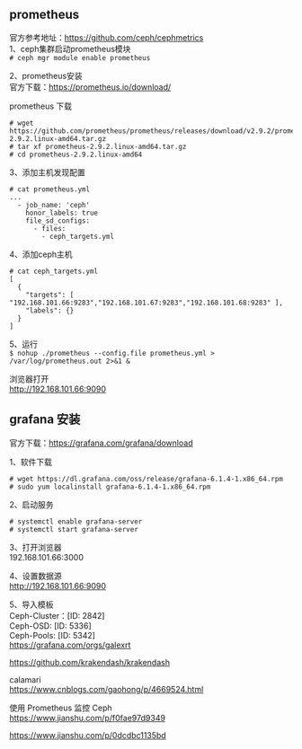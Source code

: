 prometheus
---
官方参考地址：https://github.com/ceph/cephmetrics  
1、ceph集群启动prometheus模块  
``` # ceph mgr module enable prometheus ```  

2、prometheus安装  
官方下载：https://prometheus.io/download/  

prometheus 下载  
```
# wget https://github.com/prometheus/prometheus/releases/download/v2.9.2/prometheus-2.9.2.linux-amd64.tar.gz
# tar xf prometheus-2.9.2.linux-amd64.tar.gz
# cd prometheus-2.9.2.linux-amd64
```  

3、添加主机发现配置
```
# cat prometheus.yml
...
  - job_name: 'ceph'
    honor_labels: true
    file_sd_configs:
      - files:
        - ceph_targets.yml
```  

4、添加ceph主机
```
# cat ceph_targets.yml
[
  {
    "targets": [ "192.168.101.66:9283","192.168.101.67:9283","192.168.101.68:9283" ],
    "labels": {}
  }
]
```  

5、运行  
``` $ nohup ./prometheus --config.file prometheus.yml > /var/log/prometheus.out 2>&1 & ```  

浏览器打开  
http://192.168.101.66:9090  

grafana 安装  
---
官方下载：https://grafana.com/grafana/download  

1、软件下载  
```
# wget https://dl.grafana.com/oss/release/grafana-6.1.4-1.x86_64.rpm
# sudo yum localinstall grafana-6.1.4-1.x86_64.rpm
```  

2、启动服务  
```
# systemctl enable grafana-server
# systemctl start grafana-server
```  

3、打开浏览器  
192.168.101.66:3000  

4、设置数据源  
http://192.168.101.66:9090  

5、导入模板  
Ceph-Cluster：[ID: 2842]  
Ceph-OSD: [ID: 5336]  
Ceph-Pools: [ID: 5342]  
https://grafana.com/orgs/galexrt  




https://github.com/krakendash/krakendash

calamari  
https://www.cnblogs.com/gaohong/p/4669524.html


使用 Prometheus 监控 Ceph  
https://www.jianshu.com/p/f0fae97d9349

https://www.jianshu.com/p/0dcdbc1135bd
